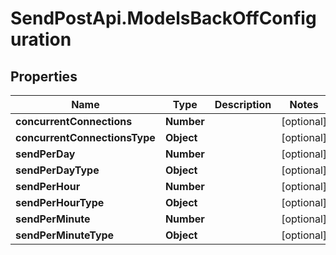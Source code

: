 # SendPostApi.ModelsBackOffConfiguration

## Properties

Name | Type | Description | Notes
------------ | ------------- | ------------- | -------------
**concurrentConnections** | **Number** |  | [optional] 
**concurrentConnectionsType** | **Object** |  | [optional] 
**sendPerDay** | **Number** |  | [optional] 
**sendPerDayType** | **Object** |  | [optional] 
**sendPerHour** | **Number** |  | [optional] 
**sendPerHourType** | **Object** |  | [optional] 
**sendPerMinute** | **Number** |  | [optional] 
**sendPerMinuteType** | **Object** |  | [optional] 


